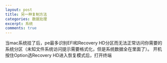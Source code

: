 ```yaml
---
layout: post
title: 另一种复制方法
categories: 数据处理
excerpt: 系统
comments: true
---
```

当mac系统挂了后，pe最多识别EFI和Recovery HD分区而无法正常访问你需要的系统分区（未知文件系统访问提示需要格式化，但是系统数据全在里面了）。
开机按住Option选Recovery HD进入恢复模式后，打开终端                                                                                                             

